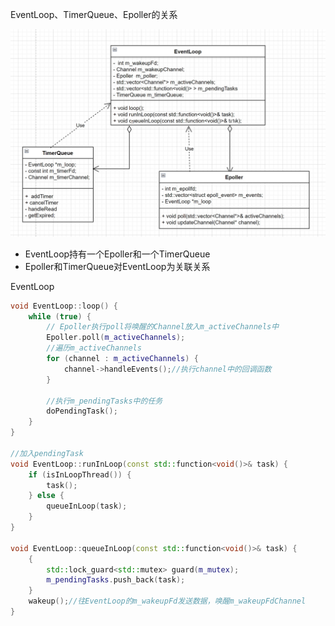 EventLoop、TimerQueue、Epoller的关系

<img src="../images/4.png"/>

- EventLoop持有一个Epoller和一个TimerQueue<br>
- Epoller和TimerQueue对EventLoop为关联关系<br>

EventLoop
```cpp
void EventLoop::loop() {
    while (true) {
        // Epoller执行poll将唤醒的Channel放入m_activeChannels中
        Epoller.poll(m_activeChannels);
        //遍历m_activeChannels
        for (channel : m_activeChannels) {
            channel->handleEvents();//执行channel中的回调函数
        }

        //执行m_pendingTasks中的任务
        doPendingTask();
    }
}

//加入pendingTask
void EventLoop::runInLoop(const std::function<void()>& task) {
    if (isInLoopThread()) {
        task();
    } else {
        queueInLoop(task);
    }
}

void EventLoop::queueInLoop(const std::function<void()>& task) {
    {
        std::lock_guard<std::mutex> guard(m_mutex);
        m_pendingTasks.push_back(task);
    }
    wakeup();//往EventLoop的m_wakeupFd发送数据，唤醒m_wakeupFdChannel
}
```

